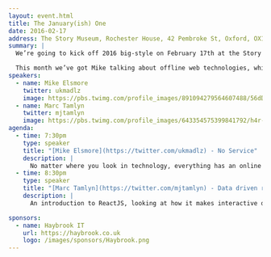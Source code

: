 ```yaml
---
layout: event.html
title: The January(ish) One
date: 2016-02-17
address: The Story Museum, Rochester House, 42 Pembroke St, Oxford, OX11BP
summary: |
  We’re going to kick off 2016 big-style on February 17th at the Story Museum. There will be talks, drinks, people, and tonnes of fun.

  This month we’ve got Mike talking about offline web technologies, which is going to be pretty cool. And we’ve also got a community/collaborative/helpful/ supportive/lovely/nice/great show and tell session where we can share what we’ve been working on (or, what someone else has been working on, and you think is great).
speakers:
  - name: Mike Elsmore
    twitter: ukmadlz
    image: https://pbs.twimg.com/profile_images/891094279564607488/56dDc7Vq_400x400.jpg
  - name: Marc Tamlyn
    twitter: mjtamlyn
    image: https://pbs.twimg.com/profile_images/643354575399841792/h4r-cRvn_400x400.jpg
agenda:
  - time: 7:30pm
    type: speaker
    title: "[Mike Elsmore](https://twitter.com/ukmadlz) - No Service"
    description: |
      No matter where you look in technology, everything has an online component. But with the advancement of web technologies and mobile apps, offline is becoming a key characteristic. This talk covers what's necessary to make a WebApp offline, and some nifty stuff to help along the way.
  - time: 8:30pm
    type: speaker
    title: "[Marc Tamlyn](https://twitter.com/mjtamlyn) - Data driven rendering"
    description: |
      An introduction to ReactJS, looking at how it makes interactive data driven websites easy, without taking over.

sponsors:
  - name: Haybrook IT
    url: https://haybrook.co.uk
    logo: /images/sponsors/Haybrook.png
---
```

